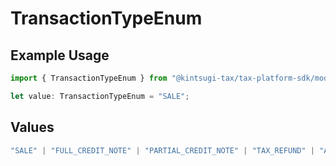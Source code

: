 # TransactionTypeEnum

## Example Usage

```typescript
import { TransactionTypeEnum } from "@kintsugi-tax/tax-platform-sdk/models";

let value: TransactionTypeEnum = "SALE";
```

## Values

```typescript
"SALE" | "FULL_CREDIT_NOTE" | "PARTIAL_CREDIT_NOTE" | "TAX_REFUND" | "ARCHIVE"
```
